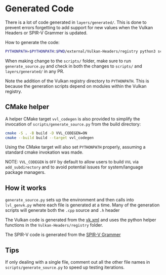 # Generated Code

There is a lot of code generated in `layers/generated/`. This is done to prevent errors forgetting to add support for new
values when the Vulkan Headers or SPIR-V Grammer is updated.

How to generate the code:

```bash
PYTHONPATH=$PYTHONPATH:$PWD/external/Vulkan-Headers/registry python3 scripts/generate_source.py external/Vulkan-Headers/registry/ external/SPIRV-Headers/include/spirv/unified1/
```

When making change to the `scripts/` folder, make sure to run `generate_source.py` and check in both the changes to
`scripts/` and `layers/generated/` in any PR.

Note the addition of the Vulkan registry directory to `PYTHONPATH`. This is because the generation scripts depend on modules within the Vulkan registry.

## CMake helper

A helper CMake target `vvl_codegen` is also provided to simplify the invocation of `scripts/generate_source.py` from the build directory:

```bash
cmake -S . -B build -D VVL_CODEGEN=ON
cmake --build build --target vvl_codegen
```

Using the CMake target will also set `PYTHONPATH` properly, assuming a standard cmake invokation was made.

NOTE: `VVL_CODEGEN` is `OFF` by default to allow users to build `VVL` via `add_subdirectory` and to avoid potential issues for system/language package managers.

## How it works

`generate_source.py` sets up the environment and then calls into `lvl_genvk.py` where each file is generated at a time. Many of the generation scripts will generate both the `.cpp` source and `.h` header

The Vulkan code is generated from the [vk.xml](https://github.com/KhronosGroup/Vulkan-Headers/blob/main/registry/vk.xml) and uses the python helper functions in the `Vulkan-Headers/registry` folder.

The SPIR-V code is generated from the [SPIR-V Grammer](https://github.com/KhronosGroup/SPIRV-Headers/blob/main/include/spirv/unified1/spirv.core.grammar.json)

## Tips

If only dealing with a single file, comment out all the other file names in `scripts/generate_source.py` to speed up testing iterations.
